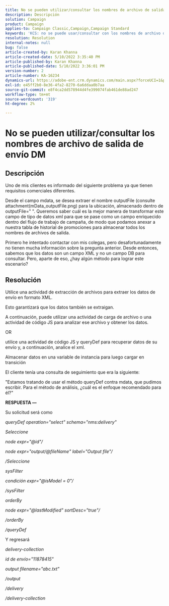 ```yaml
---
title: No se pueden utilizar/consultar los nombres de archivo de salida de envío DM
description: Descripción
solution: Campaign
product: Campaign
applies-to: Campaign Classic,Campaign,Campaign Standard
keywords: 'KCS: no se puede usar/consultar con los nombres de archivo de salida de envío DM'
resolution: Resolution
internal-notes: null
bug: false
article-created-by: Karan Khanna
article-created-date: 5/10/2022 3:35:40 PM
article-published-by: Karan Khanna
article-published-date: 5/10/2022 3:36:01 PM
version-number: 2
article-number: KA-16234
dynamics-url: https://adobe-ent.crm.dynamics.com/main.aspx?forceUCI=1&pagetype=entityrecord&etn=knowledgearticle&id=43c42ad4-76d0-ec11-a7b5-00224809c556
exl-id: e45ff2b0-8e36-4fa2-8270-6a6ddaa0b7aa
source-git-commit: e8f4ca2dd578944d4fe399074fab461de88ad247
workflow-type: tm+mt
source-wordcount: '319'
ht-degree: 2%

---
```


# No se pueden utilizar/consultar los nombres de archivo de salida de envío DM

## Descripción


Uno de mis clientes es informado del siguiente problema ya que tienen requisitos comerciales diferentes.

Desde el campo mdata, se desea extraer el nombre outputFile (consulte attachment(mData_outputFile.png) para la ubicación, almacenado dentro de outputFile=&quot; &quot;. Queremos saber cuál es la mejor manera de transformar este campo de tipo de datos xml para que se pase como un campo enriquecido dentro del flujo de trabajo de campaña, de modo que podamos anexar a nuestra tabla de historial de promociones para almacenar todos los nombres de archivos de salida.

Primero he intentado contactar con mis colegas, pero desafortunadamente no tienen mucha información sobre la pregunta anterior. Desde entonces, sabemos que los datos son un campo XML y no un campo DB para consultar. Pero, aparte de eso, ¿hay algún método para lograr este escenario?


## Resolución


Utilice una actividad de extracción de archivos para extraer los datos de envío en formato XML.



Esto garantizará que los datos también se extraigan.



A continuación, puede utilizar una actividad de carga de archivo o una actividad de código JS para analizar ese archivo y obtener los datos.



OR



utilice una actividad de código JS y queryDef para recuperar datos de su envío y, a continuación, analice el xml.



Almacenar datos en una variable de instancia para luego cargar en transición





El cliente tenía una consulta de seguimiento que era la siguiente:

&quot;Estamos tratando de usar el método queryDef contra mdata, que pudimos escribir. Para el método de análisis, ¿cuál es el enfoque recomendado para él?&quot;



<b>RESPUESTA —</b>

Su solicitud será como



*queryDef operation=&quot;select&quot; schema=&quot;nms:delivery&quot;*

*Seleccione*

*node expr=&quot;@id&quot;/*

*node expr=&quot;output/@fileName&quot; label=&quot;Output file&quot;/*

*/Seleccione*

*sysFilter*

*condición expr=&quot;@isModel = 0&quot;/*

*/sysFilter*

*orderBy*

*node expr=&quot;@lastModified&quot; sortDesc=&quot;true&quot;/*

*/orderBy*

*/queryDef*



Y regresará

*delivery-collection*

*id de envío=&quot;11878415&quot;*

*output filename=&quot;abc.txt&quot;*

*/output*

*/delivery*

*/delivery-collection*
